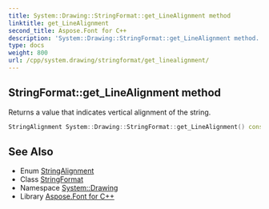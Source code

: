 ```yaml
---
title: System::Drawing::StringFormat::get_LineAlignment method
linktitle: get_LineAlignment
second_title: Aspose.Font for C++
description: 'System::Drawing::StringFormat::get_LineAlignment method. Returns a value that indicates vertical alignment of the string in C++.'
type: docs
weight: 800
url: /cpp/system.drawing/stringformat/get_linealignment/
---
```

## StringFormat::get_LineAlignment method


Returns a value that indicates vertical alignment of the string.

```cpp
StringAlignment System::Drawing::StringFormat::get_LineAlignment() const
```

## See Also

* Enum [StringAlignment](../../stringalignment/)
* Class [StringFormat](../)
* Namespace [System::Drawing](../../)
* Library [Aspose.Font for C++](../../../)
